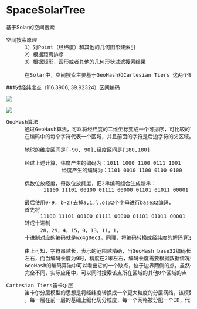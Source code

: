 # SpaceSolarTree
基于Solar的空间搜索

<pre>
空间搜索原理
      1）对Point（经纬度）和其他的几何图形建索引
      2）根据距离排序
      3）根据矩形，圆形或者其他的几何形状过滤搜索结果

      在Solar中，空间搜索主要基于GeoHash和Cartesian Tiers 这两个概念来实现
</pre>


###对经纬度点（116.3906, 39.92324）区间编码

![](https://i.imgur.com/HcR3kQX.png)

![](https://i.imgur.com/hYRcmNO.png)

<pre>
GeoHash算法
      通过GeoHash算法，可以将经纬度的二维坐标变成一个可排序，可比较的字符串编码。
      在编码中的每个字符代表一个区域，并且前面的字符是后边字符的父区域。

      地球的维度区间是[-90, 90],经度区间是[180,180]

      经过上述计算，纬度产生的编码为：1011 1000 1100 0111 1001
                  经度产生的编码为：1101 0010 1100 0100 0100

      偶数位放经度，奇数位放纬度，把2串编码组合生成新串：
            11100 11101 00100 01111 00000 01101 01011 00001

      最后使用0-9, b-z(去掉a,i,l,o)32个字母进行base32编码，
      首先将
           11100 11101 00100 01111 00000 01101 01011 00001
      转成十进制 
           28，29，4，15，0，13，11，1，
      十进制对应的编码就是wx4g0ec1。同理，将编码转换成经纬度的解码算法与之相反，具体不再赘述。

      由上可知，字符串越长，表示的范围越精确，当GeoHash base32编码长度为8时，精度在19米
      左右，而当编码长度为9时，精度在2米左右，编码长度需要根据数据情况进行选择。不过从
      GeoHash的编码算法中可以看出它的一个缺点，位于边界两侧的点，虽然十分接近，但是编码
      完全不同，实际应用中，可以同时搜索该点所在区域的其他8个区域的点 ，即可解决该问题。
</pre>

<pre>
Cartesian Tiers笛卡尔层
      笛卡尔分层模型的思想是将经纬度转换成一个更大粒度的分层网络，该模型创建了很多的地理层
      ，每一层在前一层的基础上细化切分粒度，每一个网格被分配一个ID，代表一个地理位置。
</pre>
